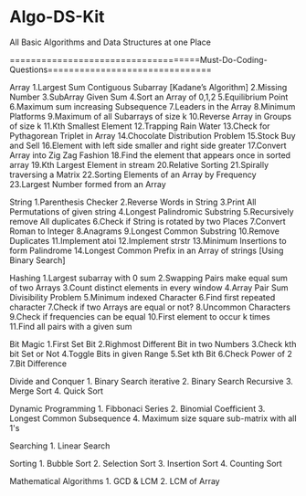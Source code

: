 # Algo-DS-Kit
All Basic Algorithms and Data Structures at one Place


====================================Must-Do-Coding-Questions===============================

Array
	1.Largest Sum Contiguous Subarray [Kadane’s Algorithm]
	2.Missing Number
	3.SubArray Given Sum
	4.Sort an Array of 0,1,2
	5.Equilibrium Point
	6.Maximum sum increasing Subsequence
	7.Leaders in the Array
	8.Minimum Platforms
	9.Maximum of all Subarrays of size k
	10.Reverse Array in Groups of size k
	11.Kth Smallest Element
	12.Trapping Rain Water
	13.Check for Pythagorean Triplet in Array
	14.Chocolate Distribution Problem
	15.Stock Buy and Sell
	16.Element with left side smaller and right side greater
	17.Convert Array into Zig Zag Fashion
	18.Find the element that appears once in sorted array
	19.Kth Largest Element in stream
	20.Relative Sorting
	21.Spirally traversing a Matrix
	22.Sorting Elements of an Array by Frequency
	23.Largest Number formed from an Array

String
	1.Parenthesis Checker
	2.Reverse Words in String
	3.Print All Permutations of given string
	4.Longest Palindromic Substring
	5.Recursively remove All duplicates
	6.Check if String is rotated by two Places
	7.Convert Roman to Integer
	8.Anagrams
	9.Longest Common Substring
	10.Remove Duplicates
	11.Implement atoi
	12.Implement strstr
	13.Minimum Insertions to form Palindrome
	14.Longest Common Prefix in an Array of strings [Using Binary Search]

Hashing
	1.Largest subarray with 0 sum
	2.Swapping Pairs make equal sum of two Arrays
	3.Count distinct elements in every window
	4.Array Pair Sum Divisibility Problem
	5.Minimum indexed Character
	6.Find first repeated character
	7.Check if two Arrays are equal or not?
	8.Uncommon Characters
	9.Check if frequencies can be equal
	10.First element to occur k times
	11.Find all pairs with a given sum

Bit Magic
	1.First Set Bit
	2.Righmost Different Bit in two Numbers
	3.Check kth bit Set or Not
	4.Toggle Bits in given Range
	5.Set kth Bit
	6.Check Power of 2
	7.Bit Difference

Divide and Conquer
	1. Binary Search iterative
	2. Binary Search Recursive
	3. Merge Sort
	4. Quick Sort

Dynamic Programming
	1. Fibbonaci Series
	2. Binomial Coefficient
	3. Longest Common Subsequence
	4. Maximum size square sub-matrix with all 1's

Searching
	1. Linear Search
		
Sorting
	1. Bubble Sort
	2. Selection Sort
	3. Insertion Sort
	4. Counting Sort

Mathematical Algorithms
	1. GCD & LCM
	2. LCM of Array

